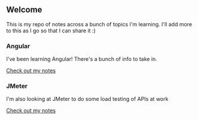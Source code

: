 ## Welcome

This is my repo of notes across a bunch of topics I'm learning. I'll add more to this as I go so that I can share it :)

### Angular

I've been learning Angular! There's a bunch of info to take in.

[Check out my notes](/my-notes/angular/overview)

### JMeter

I'm also looking at JMeter to do some load testing of APIs at work

[Check out my notes](/my-notes/jmeter/overview)
